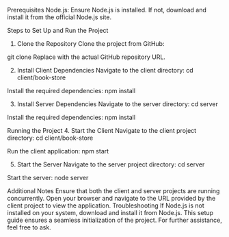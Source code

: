 Prerequisites
Node.js: Ensure Node.js is installed. If not, download and install it from the official Node.js site.

Steps to Set Up and Run the Project
1. Clone the Repository
Clone the project from GitHub:

git clone <repository-url>
Replace <repository-url> with the actual GitHub repository URL.


2. Install Client Dependencies
Navigate to the client directory:
cd client/book-store

Install the required dependencies:
npm install

3. Install Server Dependencies
Navigate to the server directory:
cd server

Install the required dependencies:
npm install

Running the Project
4. Start the Client
Navigate to the client project directory:
cd client/book-store

Run the client application:
npm start

5. Start the Server
Navigate to the server project directory:
cd server

Start the server:
node server


Additional Notes
Ensure that both the client and server projects are running concurrently.
Open your browser and navigate to the URL provided by the client project to view the application.
Troubleshooting
If Node.js is not installed on your system, download and install it from Node.js.
This setup guide ensures a seamless initialization of the project. For further assistance, feel free to ask.
